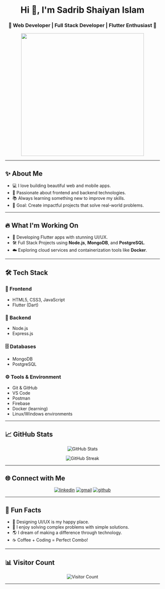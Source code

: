 <!-- Title -->
<h1 align="center">Hi 👋, I'm Sadrib Shaiyan Islam</h1>
<h3 align="center">🚀 Web Developer | Full Stack Developer | Flutter Enthusiast 🚀</h3>

<p align="center">
  <img src="https://media.giphy.com/media/13HgwGsXF0aiGY/giphy.gif" width="400px" />
</p>

---

## ✨ About Me

- 💻 I love building beautiful web and mobile apps.
- 🌟 Passionate about frontend and backend technologies.
- 📚 Always learning something new to improve my skills.
- 🎯 Goal: Create impactful projects that solve real-world problems.

---

## 🔥 What I'm Working On

- 🚀 Developing Flutter apps with stunning UI/UX.
- 🛠️ Full Stack Projects using **Node.js**, **MongoDB**, and **PostgreSQL**.
- ☁️ Exploring cloud services and containerization tools like **Docker**.

---

## 🛠️ Tech Stack

### 🚀 Frontend
- HTML5, CSS3, JavaScript
- Flutter (Dart)

### 🧠 Backend
- Node.js
- Express.js

### 🗄️ Databases
- MongoDB
- PostgreSQL

### ⚙️ Tools & Environment
- Git & GitHub
- VS Code
- Postman
- Firebase
- Docker (learning)
- Linux/Windows environments

---

## 📈 GitHub Stats

<p align="center">
  <img src="https://github-readme-stats.vercel.app/api?username=Sadrib-perfecthonest&show_icons=true&theme=radical" alt="GitHub Stats" />
</p>

<p align="center">
  <img src="https://github-readme-streak-stats.herokuapp.com/?user=Sadrib-perfecthonest&theme=radical" alt="GitHub Streak" />
</p>

---

## 🌐 Connect with Me

<p align="center">
  <a href="https://linkedin.com/in/sadrib-shaiyan-islam-7a3403276" target="_blank"><img src="https://img.shields.io/badge/LinkedIn-blue?style=for-the-badge&logo=linkedin" alt="linkedin"/></a>
  <a href="mailto:sadribshaiyanislam111@gmail.com" target="_blank"><img src="https://img.shields.io/badge/Gmail-red?style=for-the-badge&logo=gmail&logoColor=white" alt="gmail"/></a>
  <a href="https://github.com/Sadrib-perfecthonest" target="_blank"><img src="https://img.shields.io/badge/GitHub-000?style=for-the-badge&logo=github" alt="github"/></a>
</p>

---

## 🎉 Fun Facts

- 🎨 Designing UI/UX is my happy place.
- 🧩 I enjoy solving complex problems with simple solutions.
- 🌎 I dream of making a difference through technology.
- ☕ Coffee + Coding = Perfect Combo!

---

## 📊 Visitor Count

<p align="center">
  <img src="https://profile-counter.glitch.me/Sadrib-perfecthonest/count.svg" alt="Visitor Count" />
</p>

---
